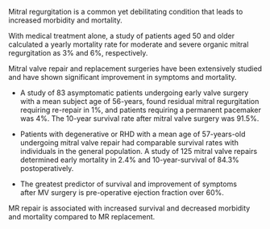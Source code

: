 Mitral regurgitation is a common yet debilitating condition that leads to increased morbidity and mortality.

With medical treatment alone, a study of patients aged 50 and older calculated a yearly mortality rate for moderate and severe organic mitral regurgitation as 3% and 6%, respectively.

Mitral valve repair and replacement surgeries have been extensively studied and have shown significant improvement in symptoms and mortality.

- A study of 83 asymptomatic patients undergoing early valve surgery with a mean subject age of 56-years, found residual mitral regurgitation requiring re-repair in 1%, and patients requiring a permanent pacemaker was 4%. The 10-year survival rate after mitral valve surgery was 91.5%.

- Patients with degenerative or RHD with a mean age of 57-years-old undergoing mitral valve repair had comparable survival rates with individuals in the general population. A study of 125 mitral valve repairs determined early mortality in 2.4% and 10-year-survival of 84.3% postoperatively.

- The greatest predictor of survival and improvement of symptoms after MV surgery is pre-operative ejection fraction over 60%.

MR repair is associated with increased survival and decreased morbidity and mortality compared to MR replacement.